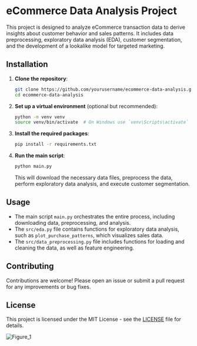 # eCommerce Data Analysis Project

This project is designed to analyze eCommerce transaction data to derive insights about customer behavior and sales patterns. It includes data preprocessing, exploratory data analysis (EDA), customer segmentation, and the development of a lookalike model for targeted marketing.

## Installation

1. **Clone the repository**:
   ```bash
   git clone https://github.com/yourusername/ecommerce-data-analysis.git
   cd ecommerce-data-analysis
   ```

2. **Set up a virtual environment** (optional but recommended):
   ```bash
   python -m venv venv
   source venv/bin/activate  # On Windows use `venv\Scripts\activate`
   ```

3. **Install the required packages**:
   ```bash
   pip install -r requirements.txt
   ```

4. **Run the main script**:
   ```bash
   python main.py
   ```

   This will download the necessary data files, preprocess the data, perform exploratory data analysis, and execute customer segmentation.

## Usage

- The main script `main.py` orchestrates the entire process, including downloading data, preprocessing, and analysis.
- The `src/eda.py` file contains functions for exploratory data analysis, such as `plot_purchase_patterns`, which visualizes sales data.
- The `src/data_preprocessing.py` file includes functions for loading and cleaning the data, as well as feature engineering.

## Contributing

Contributions are welcome! Please open an issue or submit a pull request for any improvements or bug fixes.

## License

This project is licensed under the MIT License - see the [LICENSE](LICENSE) file for details.



![Figure_1](https://github.com/user-attachments/assets/20ab6741-c624-4a2b-8455-e12d7615f188)


